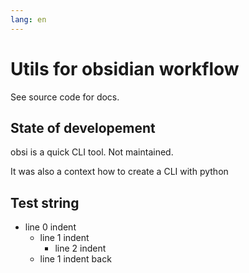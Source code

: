 ```yaml
---
lang: en
---
```


# Utils for obsidian workflow 

See source code for docs.

## State of developement

obsi is a quick CLI tool. Not maintained.

It was also a context how to create a CLI with python

## Test string

- line 0 indent
  - line 1 indent
    - line 2 indent
  - line 1 indent back
